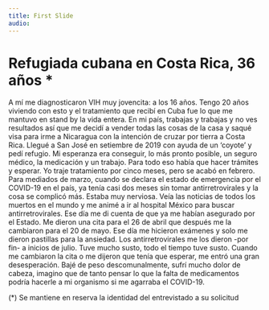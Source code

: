 ```yaml
---
title: First Slide
audio: 
---
```


# Refugiada cubana en Costa Rica, 36 años *
A mí me diagnosticaron VIH muy jovencita: a los 16 años. Tengo 20 años viviendo con esto y el tratamiento que recibí en Cuba fue lo que me mantuvo en stand by la vida entera. En mi país, trabajas y trabajas y no ves resultados así que me decidí a vender todas las cosas de la casa y saqué visa para irme a Nicaragua con la intención de cruzar por tierra a Costa Rica.
Llegué a San José en setiembre de 2019 con ayuda de un ‘coyote’ y pedí refugio. Mi esperanza era conseguir, lo más pronto posible, un seguro médico, la medicación y un trabajo. Para todo eso había que hacer trámites y esperar. Yo traje tratamiento por cinco meses, pero se acabó en febrero. Para mediados de marzo, cuando se declara el estado de emergencia por el COVID-19 en el país, ya tenía casi dos meses sin tomar antirretrovirales y la cosa se complicó más. Estaba muy nerviosa. Veía las noticias de todos los muertos en el mundo y me animé a ir al hospital México para buscar antirretrovirales. Ese día me di cuenta de que ya me habían asegurado por el Estado.
Me dieron una cita para el 26 de abril que después me la cambiaron para el 20 de mayo. Ese día me hicieron exámenes y solo me dieron pastillas para la ansiedad. Los antirretrovirales me los dieron -por fin- a inicios de julio. Tuve mucho susto, todo el tiempo tuve susto. Cuando me cambiaron la cita o me dijeron que tenía que esperar, me entró una gran desesperación. Bajé de peso descomunalmente, sufrí mucho dolor de cabeza, imagino que de tanto pensar lo que la falta de medicamentos podría hacerle a mi organismo si me agarraba el COVID-19.

(*) Se mantiene en reserva la identidad del entrevistado a su solicitud

